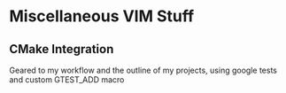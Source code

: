 # Miscellaneous VIM Stuff

## CMake Integration

Geared to my workflow and the outline of my projects, using google tests and custom GTEST_ADD macro

